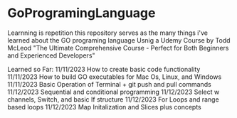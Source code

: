 # GoProgramingLanguage
Learnning is repetition this repository serves as the many things i've learned about the GO programing language Usnig a Udemy Course by Todd McLeod "The Ultimate Comprehensive Course - Perfect for Both Beginners and Experienced Developers"

Learned so Far:
11/11/2023 How to create basic code functionality 
11/11/2023 How to build GO executables for Mac Os, Linux, and Windows
11/11/2023 Basic Operation of Terminal + git push and pull commands
11/12/2023 Sequential and conditional programming
11/12/2023 Select w channels, Switch, and basic If structure
11/12/2023 For Loops and range based loops 
11/12/2023 Map Initalization and Slices plus concepts
